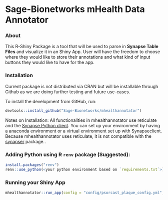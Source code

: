 # Sage-Bionetworks mHealth Data Annotator

### About
This R-Shiny Package is a tool that will be used to parse in <b>Synapse Table Files</b> and visualize it in an Shiny App. User will have the freedom to choose where they would like to store their annotations and what kind of input buttons they would like to have for the app.

### Installation
Current package is not distributed via CRAN but will be installable through Github as we are doing further testing and future use-cases.

To install the development from GitHub, run:
``` r
devtools::install_github("Sage-Bionetworks/mhealthannotator")
```
Notes on Installation:
All functionalities in mhealthannotator use reticulate and the [Synapse Python
client](https://pypi.org/project/synapseclient/). You can set up your environment by having a anaconda environment or a virtual environment set up with Synapseclient. Because mhealthannotator uses reticulate, it is not compatible with the [synapser](https://r-docs.synapse.org/) package..

### Adding Python using R `renv` package (Suggested):
```r
install.packages("renv")
renv::use_python(<your python environment based on `requirements.txt`>)
```
### Running your Shiny App
```r
mhealthannotator::run_app(config = "config/psorcast_plaque_config.yml", funs = visualize_photo)
```
